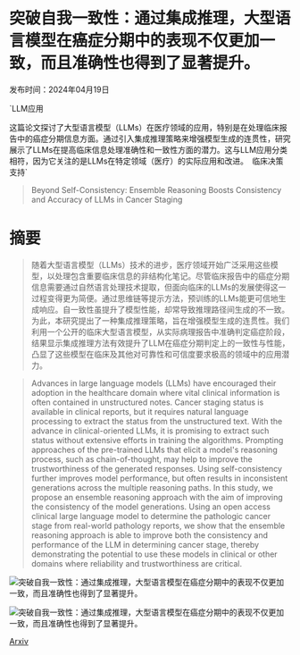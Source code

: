 # 突破自我一致性：通过集成推理，大型语言模型在癌症分期中的表现不仅更加一致，而且准确性也得到了显著提升。

发布时间：2024年04月19日

`LLM应用

这篇论文探讨了大型语言模型（LLMs）在医疗领域的应用，特别是在处理临床报告中的癌症分期信息方面。通过引入集成推理策略来增强模型生成的连贯性，研究展示了LLMs在提高临床信息处理准确性和一致性方面的潜力。这与LLM应用分类相符，因为它关注的是LLMs在特定领域（医疗）的实际应用和改进。` `临床决策支持`

> Beyond Self-Consistency: Ensemble Reasoning Boosts Consistency and Accuracy of LLMs in Cancer Staging

# 摘要

> 随着大型语言模型（LLMs）技术的进步，医疗领域开始广泛采用这些模型，以处理包含重要临床信息的非结构化笔记。尽管临床报告中的癌症分期信息需要通过自然语言处理技术提取，但面向临床的LLMs的发展使得这一过程变得更为简便。通过思维链等提示方法，预训练的LLMs能更可信地生成响应。自一致性虽提升了模型性能，却常导致推理路径间生成的不一致。为此，本研究提出了一种集成推理策略，旨在增强模型生成的连贯性。我们利用一个公开的临床大型语言模型，从实际病理报告中准确判定癌症阶段，结果显示集成推理方法有效提升了LLM在癌症分期判定上的一致性与性能，凸显了这些模型在临床及其他对可靠性和可信度要求极高的领域中的应用潜力。

> Advances in large language models (LLMs) have encouraged their adoption in the healthcare domain where vital clinical information is often contained in unstructured notes. Cancer staging status is available in clinical reports, but it requires natural language processing to extract the status from the unstructured text. With the advance in clinical-oriented LLMs, it is promising to extract such status without extensive efforts in training the algorithms. Prompting approaches of the pre-trained LLMs that elicit a model's reasoning process, such as chain-of-thought, may help to improve the trustworthiness of the generated responses. Using self-consistency further improves model performance, but often results in inconsistent generations across the multiple reasoning paths. In this study, we propose an ensemble reasoning approach with the aim of improving the consistency of the model generations. Using an open access clinical large language model to determine the pathologic cancer stage from real-world pathology reports, we show that the ensemble reasoning approach is able to improve both the consistency and performance of the LLM in determining cancer stage, thereby demonstrating the potential to use these models in clinical or other domains where reliability and trustworthiness are critical.

![突破自我一致性：通过集成推理，大型语言模型在癌症分期中的表现不仅更加一致，而且准确性也得到了显著提升。](../../../paper_images/2404.13149/brca-t14-type-changes.png)

![突破自我一致性：通过集成推理，大型语言模型在癌症分期中的表现不仅更加一致，而且准确性也得到了显著提升。](../../../paper_images/2404.13149/brca-n03-type-changes.png)

[Arxiv](https://arxiv.org/abs/2404.13149)